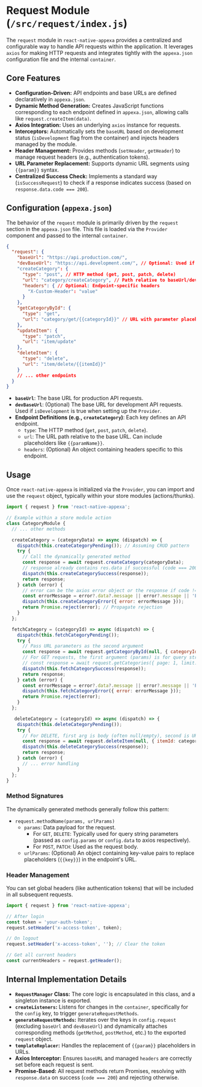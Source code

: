# Request Module (`/src/request/index.js`)

The `request` module in `react-native-appexa` provides a centralized and configurable way to handle API requests within the application. It leverages `axios` for making HTTP requests and integrates tightly with the `appexa.json` configuration file and the internal `container`.

## Core Features

-   **Configuration-Driven:** API endpoints and base URLs are defined declaratively in `appexa.json`.
-   **Dynamic Method Generation:** Creates JavaScript functions corresponding to each endpoint defined in `appexa.json`, allowing calls like `request.createItem(data)`.
-   **Axios Integration:** Uses an underlying `axios` instance for requests.
-   **Interceptors:** Automatically sets the `baseURL` based on development status (`isDevelopment` flag from the container) and injects headers managed by the module.
-   **Header Management:** Provides methods (`setHeader`, `getHeader`) to manage request headers (e.g., authentication tokens).
-   **URL Parameter Replacement:** Supports dynamic URL segments using `{{param}}` syntax.
-   **Centralized Success Check:** Implements a standard way (`isSuccessRequest`) to check if a response indicates success (based on `response.data.code === 200`).

## Configuration (`appexa.json`)

The behavior of the `request` module is primarily driven by the `request` section in the `appexa.json` file. This file is loaded via the `Provider` component and passed to the internal `container`.

```json
{
  "request": {
    "baseUrl": "https://api.production.com/",
    "devBaseUrl": "https://api.development.com/", // Optional: Used if isDevelopment=true
    "createCategory": {
      "type": "post", // HTTP method (get, post, patch, delete)
      "url": "category/createCategory", // Path relative to baseUrl/devBaseUrl
      "headers": { // Optional: Endpoint-specific headers
        "X-Custom-Header": "value"
      }
    },
    "getCategoryById": {
      "type": "get",
      "url": "category/get/{{categoryId}}" // URL with parameter placeholder
    },
    "updateItem": {
      "type": "patch",
      "url": "item/update"
    },
    "deleteItem": {
      "type": "delete",
      "url": "item/delete/{{itemId}}"
    }
    // ... other endpoints
  }
}
```

-   **`baseUrl`**: The base URL for production API requests.
-   **`devBaseUrl`**: (Optional) The base URL for development API requests. Used if `isDevelopment` is true when setting up the `Provider`.
-   **Endpoint Definitions (e.g., `createCategory`)**: Each key defines an API endpoint.
    -   `type`: The HTTP method (`get`, `post`, `patch`, `delete`).
    -   `url`: The URL path relative to the base URL. Can include placeholders like `{{paramName}}`.
    -   `headers`: (Optional) An object containing headers specific to this endpoint.

## Usage

Once `react-native-appexa` is initialized via the `Provider`, you can import and use the `request` object, typically within your store modules (actions/thunks).

```javascript
import { request } from 'react-native-appexa';

// Example within a store module action
class CategoryModule {
  // ... other methods

  createCategory = (categoryData) => async (dispatch) => {
    dispatch(this.createCategoryPending()); // Assuming CRUD pattern
    try {
      // Call the dynamically generated method
      const response = await request.createCategory(categoryData);
      // response already contains res.data if successful (code === 200)
      dispatch(this.createCategorySuccess(response)); 
      return response;
    } catch (error) {
      // error can be the axios error object or the response if code !== 200
      const errorMessage = error?.data?.message || error?.message || 'Failed to create category';
      dispatch(this.createCategoryError({ error: errorMessage }));
      return Promise.reject(error); // Propagate rejection
    }
  };

  fetchCategory = (categoryId) => async (dispatch) => {
    dispatch(this.fetchCategoryPending());
    try {
      // Pass URL parameters as the second argument
      const response = await request.getCategoryById(null, { categoryId: categoryId }); 
      // For GET requests, the first argument (params) is for query string parameters
      // const response = await request.getCategories({ page: 1, limit: 10 }); // Example with query params
      dispatch(this.fetchCategorySuccess(response));
      return response;
    } catch (error) {
      const errorMessage = error?.data?.message || error?.message || 'Failed to fetch category';
      dispatch(this.fetchCategoryError({ error: errorMessage }));
      return Promise.reject(error);
    }
  };

   deleteCategory = (categoryId) => async (dispatch) => {
    dispatch(this.deleteCategoryPending());
    try {
      // For DELETE, first arg is body (often null/empty), second is URL params
      const response = await request.deleteItem(null, { itemId: categoryId }); 
      dispatch(this.deleteCategorySuccess(response));
      return response;
    } catch (error) {
      // ... error handling
    }
  };
}
```

### Method Signatures

The dynamically generated methods generally follow this pattern:

-   `request.methodName(params, urlParams)`
    -   `params`: Data payload for the request.
        -   For `GET`, `DELETE`: Typically used for query string parameters (passed as `config.params` or `config.data` to axios respectively).
        -   For `POST`, `PATCH`: Used as the request body.
    -   `urlParams`: (Optional) An object containing key-value pairs to replace placeholders (`{{key}}`) in the endpoint's URL.

### Header Management

You can set global headers (like authentication tokens) that will be included in all subsequent requests.

```javascript
import { request } from 'react-native-appexa';

// After login
const token = 'your-auth-token';
request.setHeader('x-access-token', token);

// On logout
request.setHeader('x-access-token', ''); // Clear the token

// Get all current headers
const currentHeaders = request.getHeader(); 
```

## Internal Implementation Details

-   **`RequestManager` Class:** The core logic is encapsulated in this class, and a singleton instance is exported.
-   **`createListeners`:** Listens for changes in the `container`, specifically for the `config` key, to trigger `generateRequestMethods`.
-   **`generateRequestMethods`:** Iterates over the keys in `config.request` (excluding `baseUrl` and `devBaseUrl`) and dynamically attaches corresponding methods (`getMethod`, `postMethod`, etc.) to the exported `request` object.
-   **`templateReplacer`:** Handles the replacement of `{{param}}` placeholders in URLs.
-   **Axios Interceptor:** Ensures `baseURL` and managed `headers` are correctly set before each request is sent.
-   **Promise-Based:** All request methods return Promises, resolving with `response.data` on success (`code === 200`) and rejecting otherwise.